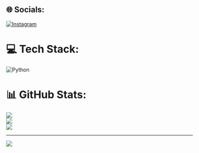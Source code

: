 
## 🌐 Socials:
[![Instagram](https://img.shields.io/badge/Instagram-%23E4405F.svg?logo=Instagram&logoColor=white)](https://instagram.com/sinchana_nk) 

# 💻 Tech Stack:
![Python](https://img.shields.io/badge/python-3670A0?style=for-the-badge&logo=python&logoColor=ffdd54)
# 📊 GitHub Stats:
![](https://github-readme-stats.vercel.app/api?username=SinchanaNK1&theme=dark&hide_border=true&include_all_commits=true&count_private=true)<br/>
![](https://github-readme-streak-stats.herokuapp.com/?user=SinchanaNK1&theme=dark&hide_border=true)<br/>
![](https://github-readme-stats.vercel.app/api/top-langs/?username=SinchanaNK1&theme=dark&hide_border=true&include_all_commits=true&count_private=true&layout=compact)

---
[![](https://visitcount.itsvg.in/api?id=SinchanaNK1&icon=0&color=0)](https://visitcount.itsvg.in)

<!-- Proudly created with GPRM ( https://gprm.itsvg.in ) -->
